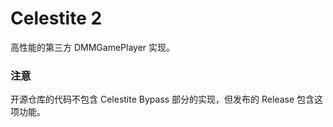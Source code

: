 # Celestite 2
高性能的第三方 DMMGamePlayer 实现。

### 注意
开源仓库的代码不包含 Celestite Bypass 部分的实现，但发布的 Release 包含这项功能。